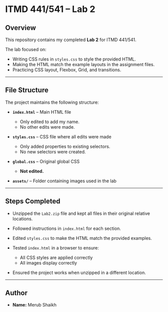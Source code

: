 # ITMD 441/541 – Lab 2

## Overview
This repository contains my completed **Lab 2** for ITMD 441/541.

The lab focused on:

- Writing CSS rules in `styles.css` to style the provided HTML.
- Making the HTML match the example layouts in the assignment files.
- Practicing CSS layout, Flexbox, Grid, and transitions.

---

## File Structure
The project maintains the following structure:

- **`index.html`** – Main HTML file  
  - Only edited to add my name.  
  - No other edits were made.  

- **`styles.css`** – CSS file where all edits were made  
  - Only added properties to existing selectors.  
  - No new selectors were created.  

- **`global.css`** – Original global CSS  
  - **Not edited.**  

- **`assets/`** – Folder containing images used in the lab

---

## Steps Completed
- Unzipped the `Lab2.zip` file and kept all files in their original relative locations.  
- Followed instructions in `index.html` for each section.  
- Edited `styles.css` to make the HTML match the provided examples.  
- Tested `index.html` in a browser to ensure:  
  - All CSS styles are applied correctly  
  - All images display correctly  

- Ensured the project works when unzipped in a different location.

---

## Author
- **Name:** Merub Shaikh
